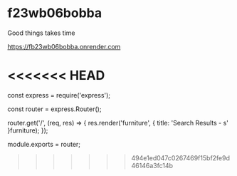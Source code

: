 # f23wb06bobba
Good things takes time

https://fb23wb06bobba.onrender.com


<<<<<<< HEAD
=======
const express = require('express');

const router = express.Router();


router.get('/', (req, res) => {
  res.render('furniture', { title: 'Search Results - s' }furniture);
});

module.exports = router;
>>>>>>> 494e1ed047c0267469f15bf2fe9d46146a3fc14b

